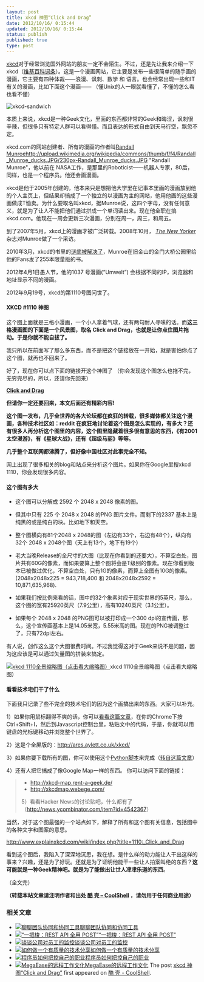 ```yaml
---
layout: post
title: xkcd 神图“Click and Drag”
date: 2012/10/16/ 0:15:44
updated: 2012/10/16/ 0:15:44
status: publish
published: true
type: post
---
```


[xkcd](http://xkcd.com/)对于经常浏览国外网站的朋友一定不会陌生。不过，还是先让我来介绍一下xkcd（[维基百科词条](http://en.wikipedia.org/wiki/Xkcd)）。这是一个漫画网站，它主要是发布一些很简单的随手画的漫画，它主要有四种体裁——浪漫、讽刺、数学 和 语言。也会经常出现一些和IT有关的漫画，比如下面这个漫画—— （懂Unix的人一眼就看懂了，不懂的怎么看也看不懂）


![](../wp-content/uploads/2012/10/xkcd-sandwich.png "xkcd-sandwich")


本质上来说，xkcd是一种Geek文化，里面的东西都非常的Geek和晦涩，讽刺很辛辣，但很多只有特定人群可以看得懂。而且表达的形式自由到天马行空，飘忽不定。



xkcd.com的网站创建者、所有的漫画的作者叫[Randall Munroe](http://en.wikipedia.org/wiki/Randall_Munroe "Randall Munroe")http://upload.wikimedia.org/wikipedia/commons/thumb/f/f4/Randall_Munroe_ducks.JPG/230px-Randall_Munroe_ducks.JPG "Randall Munroe"，他以前在 NASA工作，是那里的Roboticist——机器人专家，80后，同样，也是一个程序员。他还会画漫画。


xkcd是他于2005年创建的，他本来只是想把他大学里在记事本里画的漫画放到他的个人主页上，但结果却搞成了一个独立的以漫画为主的网站，他用他画的这些漫画做成T恤卖。为什么要取名叫xkcd，据Munroe说，这四个字母，没有任何意义，就是为了让人不能把他们通过拼成一个单词读出来。现在他全职在搞xkcd.com。他现在一周会更新三次漫画，分别在周一，周三，和周五。


到了2007年5月，xkcd上的漫画才被广泛转载。2008年10月， *[The New Yorker](http://en.wikipedia.org/wiki/The_New_Yorker "The New Yorker")* 杂志对Munroe做了一个采访。


2010年3月，xkcd的书里的[谜底被解决了](http://forums.xkcd.com/viewtopic.php?p=2042913#p2042829)，Munroe在旧金山的金门大桥公园里给他的Fans发了255本限量版的书。


2012年4月1日愚人节，他的1037 号漫画(“Umwelt”) 会根据不同的IP，浏览器和地址显示不同的漫画。


2012年9月19号，xkcd的第1110号图问世了。


#### XKCD #1110 神图


这个图上面就是三格小漫画，一个小人拿着气球，还有两句耐人寻味的话。而**这三格漫画图的下面是一个风景图，取名 Click and Drag，也就是让你点住图片拖动。于是你就不能自拔了。**


我只所以在前面写了那么多东西，而不是把这个链接放在一开始，就是害怕你点了这个图，就再也不回来了。


好了，现在你可以点下面的链接开这个神图了 （你会发现这个图怎么也拖不完，无穷完尽的，所以，还请你先回来）


 **[Click and Drag](http://www.xkcd.com/1110/)**


**但请你一定还要回来，本文后面还有精彩内容!**


**这个图一发布，几乎全世界的各大论坛都在疯狂的转载，很多媒体都关注这个漫画，各种技术社区如：reddit 在疯狂地讨论着这个图是怎么实现的，有多大？还有很多人再分析这个图里的内容，这个图里隐藏着很多很有意思的东西，《有2001太空漫游》，有《星球大战》，还有《超级马丽》等等。**


**几乎整个互联网都沸腾了，但好像中国社区对此事完全不知。**


网上出现了很多相关的blog和站点来分析这个图片。如果你在Google里搜xkcd 1110，你会发现很多内容。


#### 这个图有多大


* 这个图可以分解成 2592 个 2048 x 2048 像素的图。


* 但其中只有 225 个 2048 x 2048 的PNG 图片文件。而剩下的2337 基本上是纯黑的或是纯白的块。比如地下和天空。


* 整个图横向有81个2048 x 2048的图（左边有33个，右边有48个），纵向有32个 2048 x 2048个图（天上有13个，地下有19个）


* 老大当晚Release的全尺寸的大图（比现在你看到的还要大），不算空白处，图片共有60G的像素，而如果要算上整个图将会是T级别的像素。现在你看到版本已被做过优化，不算空白处，只有1G的像素，而算上全图有10G的像素。 (2048x2048x225 = 943,718,400 和 2048x2048x2592 = 10,871,635,968).


* 如果我们按比例来看的话，图中的32个象素对应于现实世界的5英尺，那么，这个图的宽有25920英尺（7.9公里），高有10240英尺（3.1公里）。


* 如果每个 2048 x 2048 的PNG图可以被打印成一个300 dpi的宣传画，那么，这个宣传画基本上是14.05米宽，5.55米高的图。现在的PNG被调整过了，只有72dpi左右。


有人说，创作这么这个大图很费时间。不过我觉得这对于Geek来说不是问题，因为这应该是可以通过矢量图的拼装来搞定。


[![xkcd 1110全景缩略图（点击看大缩略图）](../wp-content/uploads/2012/10/xkcd1110-1024x346.png "xkcd 1110全景缩略图（点击看大缩略图）")](https://coolshell.cn/wp-content/uploads/2012/10/xkcd1110.png)xkcd 1110全景缩略图（点击看大缩略图）
#### 看看技术宅们干了什么


下面我只记录了些不完全的技术宅们的因为这个画搞出来的东西。大家可以补充。


1）如果你用鼠标翻得不爽的话，你可以[看看这篇文章](http://www.potch.me/blog/press-and-hold.html)，在你的Chrome下按Ctrl+Shift+I，然后到Javascript控制台里，粘贴文中的代码，于是，你就可以用键盘的光标键移动并浏览整个世界了。


2）这是个全屏版的：<http://ares.aylett.co.uk/xkcd/>


3）如果你要下载所有的图，你可以使用这个[Python脚本](http://lebbeo.us/static/get-xkcd-1110.py)来完成（[转自这篇文章](http://lebbeo.us/2012/09/19/not-bbq-fetching-component-images-of-xkcd-comic-1110/)）


4）还有人把它搞成了像Google Map一样的东西。 你可以访问下面的链接：



> 
> * <http://xkcd-map.rent-a-geek.de/>
> * <http://xkcdmap.webege.com/>
> 
> 
> 5）看看Hacker News的讨论贴吧，什么都有了（<http://news.ycombinator.com/item?id=4542367>）
> 
> 


当然，对于这个图最强的一个站点如下，解释了所有和这个图有关信息，包括图中的各种文字和图案的意思。


<http://www.explainxkcd.com/wiki/index.php?title=1110:_Click_and_Drag>


看到这个图后，我陷入了深深地沉思，我在想。是什么样的动力能让人干出这样的事来？兴趣，还是为了好玩。还就是为了证明他能干一些让人拍案叫绝的东西？**这可能就是一种Geek精神吧。就是为了能做出让世人冿冿乐道的东西**。


（全文完）




**（转载本站文章请注明作者和出处 [酷 壳 – CoolShell](https://coolshell.cn/) ，请勿用于任何商业用途）**



### 相关文章

* [![聊聊团队协同和协同工具](../wp-content/uploads/2022/10/communication-150x150.png)](https://coolshell.cn/articles/22298.html)[聊聊团队协同和协同工具](https://coolshell.cn/articles/22298.html)
* [![“一把梭：REST API 全用 POST”](../wp-content/uploads/2022/02/http_method-150x150.png)](https://coolshell.cn/articles/22173.html)[“一把梭：REST API 全用 POST”](https://coolshell.cn/articles/22173.html)
* [![谈谈公司对员工的监控](../wp-content/uploads/2022/02/monitoring-150x150.jpeg)](https://coolshell.cn/articles/22157.html)[谈谈公司对员工的监控](https://coolshell.cn/articles/22157.html)
* [![如何做一个有质量的技术分享](../wp-content/uploads/2021/07/knowledge_sharing-300x169-1-150x150.jpeg)](https://coolshell.cn/articles/21589.html)[如何做一个有质量的技术分享](https://coolshell.cn/articles/21589.html)
* [![程序员如何把控自己的职业](../wp-content/uploads/2020/08/programmer.01-e1596792460687-150x150.png)](https://coolshell.cn/articles/20977.html)[程序员如何把控自己的职业](https://coolshell.cn/articles/20977.html)
* [![MegaEase的远程工作文化](../wp-content/uploads/2020/01/remote-150x150.jpg)](https://coolshell.cn/articles/20765.html)[MegaEase的远程工作文化](https://coolshell.cn/articles/20765.html)
The post [xkcd 神图“Click and Drag”](https://coolshell.cn/articles/8398.html) first appeared on [酷 壳 - CoolShell](https://coolshell.cn).